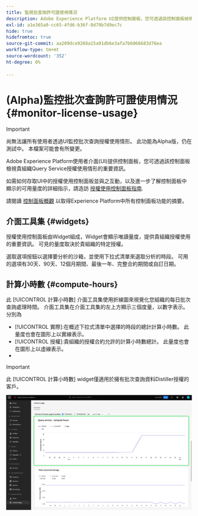 ```yaml
---
title: 監視批查詢許可證使用情況
description: Adobe Experience Platform UI提供控制面板，您可透過該控制面板檢視貴組織Data Distiller授權使用情形的重要資訊。
exl-id: a1e365a0-cc65-4fd6-b36f-8d79b7d9ec7c
hide: true
hidefromtoc: true
source-git-commit: aa209dce9268a15a91db6e3afa7b6066683d76ea
workflow-type: tm+mt
source-wordcount: '352'
ht-degree: 0%

---
```


# (Alpha)監控批次查詢許可證使用情況 {#monitor-license-usage}

>[!IMPORTANT]
>
>尚無法讓所有使用者透過UI監控批次查詢授權使用情形。 此功能為Alpha版，仍在測試中。 本檔案可能會有所變更。

Adobe Experience Platform使用者介面(UI)提供控制面板，您可透過該控制面板檢視貴組織Query Service授權使用情形的重要資訊。

如需如何存取UI中的授權使用控制面板並與之互動，以及進一步了解控制面板中顯示的可用量度的詳細指示，請造訪 [授權使用控制面板指南](../../dashboards/guides/license-usage.md).

請閱讀 [控制面板概觀](../../dashboards/home.md) 以取得Experience Platform中所有控制面板功能的摘要。

## 介面工具集 {#widgets}

授權使用控制面板由Widget組成，Widget會顯示唯讀量度，提供貴組織授權使用的重要資訊。 可見的量度取決於貴組織的特定授權。

選取選項按鈕以選擇要分析的沙箱，並使用下拉式清單來選取分析的時段。 可用的選項有30天、90天、12個月期間、最後一年、完整合約期間或自訂日期。

## 計算小時數 {#compute-hours}

此 [!UICONTROL 計算小時數] 介面工具集使用折線圖來視覺化您組織的每日批次查詢處理時間。 介面工具集在介面工具集的左上方顯示三個度量，以數字表示。 分別為

- [!UICONTROL 實際]:在概述下拉式清單中選擇的時段的總計計算小時數。 此量度也會在圖形上以實線表示。
- [!UICONTROL 授權]:貴組織的授權合約允許的計算小時數總計。 此量度也會在圖形上以虛線表示。
- [!UICONTROL 使用狀況]:這是您使用量相對於授權同意的最大計算時數的百分比。

>[!IMPORTANT]
>
>此 [!UICONTROL 計算小時數] widget僅適用於擁有批次查詢資料Distiller授權的客戶。

![使用許可證儀表板，突出顯示計算時數小工具。](../images/data-distiller/compute-hours.png)

